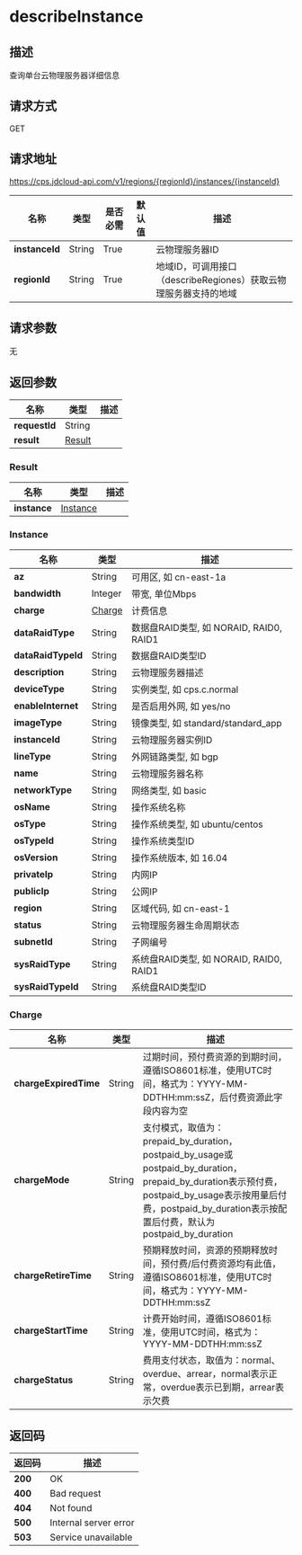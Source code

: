 # describeInstance


## 描述
查询单台云物理服务器详细信息

## 请求方式
GET

## 请求地址
https://cps.jdcloud-api.com/v1/regions/{regionId}/instances/{instanceId}

|名称|类型|是否必需|默认值|描述|
|---|---|---|---|---|
|**instanceId**|String|True||云物理服务器ID|
|**regionId**|String|True||地域ID，可调用接口（describeRegiones）获取云物理服务器支持的地域|

## 请求参数
无


## 返回参数
|名称|类型|描述|
|---|---|---|
|**requestId**|String||
|**result**|[Result](##Result)||


### <a name="Result">Result</a>
|名称|类型|描述|
|---|---|---|
|**instance**|[Instance](##Instance)||
### <a name="Instance">Instance</a>
|名称|类型|描述|
|---|---|---|
|**az**|String|可用区, 如 cn-east-1a|
|**bandwidth**|Integer|带宽, 单位Mbps|
|**charge**|[Charge](##Charge)|计费信息|
|**dataRaidType**|String|数据盘RAID类型, 如 NORAID, RAID0, RAID1|
|**dataRaidTypeId**|String|数据盘RAID类型ID|
|**description**|String|云物理服务器描述|
|**deviceType**|String|实例类型, 如 cps.c.normal|
|**enableInternet**|String|是否启用外网, 如 yes/no|
|**imageType**|String|镜像类型, 如 standard/standard_app|
|**instanceId**|String|云物理服务器实例ID|
|**lineType**|String|外网链路类型, 如 bgp|
|**name**|String|云物理服务器名称|
|**networkType**|String|网络类型, 如 basic|
|**osName**|String|操作系统名称|
|**osType**|String|操作系统类型, 如 ubuntu/centos|
|**osTypeId**|String|操作系统类型ID|
|**osVersion**|String|操作系统版本, 如 16.04|
|**privateIp**|String|内网IP|
|**publicIp**|String|公网IP|
|**region**|String|区域代码, 如 cn-east-1|
|**status**|String|云物理服务器生命周期状态|
|**subnetId**|String|子网编号|
|**sysRaidType**|String|系统盘RAID类型, 如 NORAID, RAID0, RAID1|
|**sysRaidTypeId**|String|系统盘RAID类型ID|
### <a name="Charge">Charge</a>
|名称|类型|描述|
|---|---|---|
|**chargeExpiredTime**|String|过期时间，预付费资源的到期时间，遵循ISO8601标准，使用UTC时间，格式为：YYYY-MM-DDTHH:mm:ssZ，后付费资源此字段内容为空|
|**chargeMode**|String|支付模式，取值为：prepaid_by_duration，postpaid_by_usage或postpaid_by_duration，prepaid_by_duration表示预付费，postpaid_by_usage表示按用量后付费，postpaid_by_duration表示按配置后付费，默认为postpaid_by_duration|
|**chargeRetireTime**|String|预期释放时间，资源的预期释放时间，预付费/后付费资源均有此值，遵循ISO8601标准，使用UTC时间，格式为：YYYY-MM-DDTHH:mm:ssZ|
|**chargeStartTime**|String|计费开始时间，遵循ISO8601标准，使用UTC时间，格式为：YYYY-MM-DDTHH:mm:ssZ|
|**chargeStatus**|String|费用支付状态，取值为：normal、overdue、arrear，normal表示正常，overdue表示已到期，arrear表示欠费|

## 返回码
|返回码|描述|
|---|---|
|**200**|OK|
|**400**|Bad request|
|**404**|Not found|
|**500**|Internal server error|
|**503**|Service unavailable|
